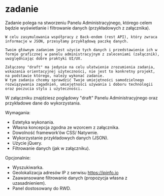 # zadanie


  Zadanie polega na stworzeniu Panelu Administracyjnego, którego celem będzie wyświetlanie i filtrowanie danych (przykładowych z załącznika).

    W celu zasymulowania współpracy z Back-endem (rest API), który zwraca informacje w JSON, przesyłamy przykłądową paczkę danych.

    Twoim głównym zadaniem jest użycie tych danych i przedstawienie ich w formie graficznej w panelu administracyjnym z zaleceniami (załącznik), uwzględniając dobre praktyki UI/UX.

    Załączony "draft" ma jedynie na celu ułatwienie zrozumienia zadania, wskazania orientacyjnej użyteczności, nie jest to konkretny projekt, na podstawie którego, należy wykonać zadanie.
    W tym zadaniu chcemy sprawdzić Twoje umiejętności samodzielnego rozwiązywania zagadnień, umiejętności używania i doboru technologii oraz poczucia stylu i użyteczności.


W załączniku znajdziesz poglądowy "draft" Panelu Administracyjnego oraz przykładowe dane do wykorzystania.


Wymagania:

- Estetyka wykonania.
- Własna koncepcja zgodna ze wzorcem z załącznika.
- Dowolność framework’ów CSS/ Natywnie.
- Wykorzystanie przykładowych danych (JSON).
- Użycie jQuery.
- Filtrowanie danych (jak w załączniku).

Opcjonalnie:

- Wyszukiwarka.
- Geolokalizacja adresów IP z serwisu https://ipinfo.io
- Zaawansowane filtrowanie danych (propozycja własna z uzasadnieniem).
- Panel dostosowany do RWD.
